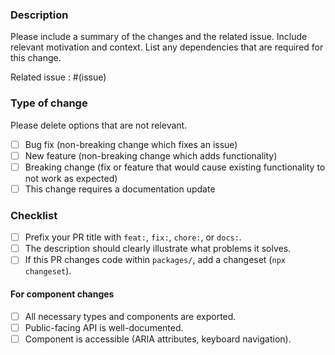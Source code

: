 ### Description

Please include a summary of the changes and the related issue. Include relevant motivation and context. List any dependencies that are required for this change.

<!-- Remove the next line if there is no related issue -->
Related issue : #(issue)

### Type of change

Please delete options that are not relevant.

- [ ] Bug fix (non-breaking change which fixes an issue)
- [ ] New feature (non-breaking change which adds functionality)
- [ ] Breaking change (fix or feature that would cause existing functionality to not work as expected)
- [ ] This change requires a documentation update

### Checklist

- [ ] Prefix your PR title with `feat:`, `fix:`, `chore:`, or `docs:`.
- [ ] The description should clearly illustrate what problems it solves.
- [ ] If this PR changes code within `packages/`, add a changeset (`npx changeset`).

#### For component changes

- [ ] All necessary types and components are exported.
- [ ] Public-facing API is well-documented.
- [ ] Component is accessible (ARIA attributes, keyboard navigation).
